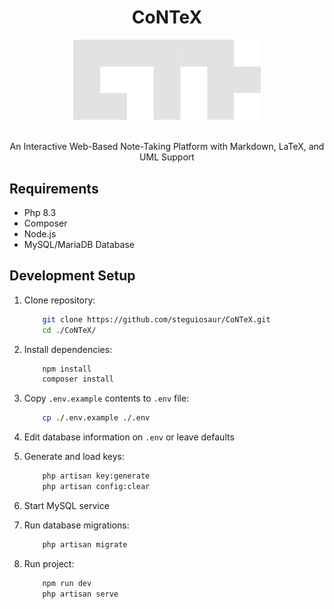 <h1 align="center">CoNTeX</h1>

<div align="center">
  <img width="300" height="auto" src="./public/images/ctx-light.png" alt="Logo">
</div>

</br>

<p align="center">
    An Interactive Web-Based Note-Taking Platform with Markdown, LaTeX, and UML Support
</p>

## Requirements

- Php 8.3
- Composer
- Node.js
- MySQL/MariaDB Database

## Development Setup

1. Clone repository:

    ```sh
        git clone https://github.com/steguiosaur/CoNTeX.git
        cd ./CoNTeX/
    ```

2. Install dependencies:

    ```sh
        npm install
        composer install
    ```

3. Copy `.env.example` contents to `.env` file:

    ```sh
        cp ./.env.example ./.env
    ```

4. Edit database information on `.env` or leave defaults

5. Generate and load keys:

    ```sh
        php artisan key:generate
        php artisan config:clear
    ```

6. Start MySQL service

7. Run database migrations:

    ```sh
        php artisan migrate
    ```

8. Run project:

    ```sh
        npm run dev
        php artisan serve
    ```

